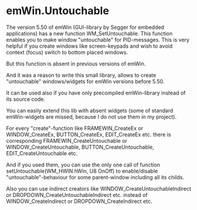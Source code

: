 # emWin.Untouchable

The version 5.50 of emWin (GUI-library by Segger for embedded applications) has a new function WM_SetUntouchable. 
This function enables you to make window "untouchable" for PID-messages. This is very helpful if you create windows like screen-keypads and wish to avoid context (focus) switch to bottom placed windows.

But this function is absent in previous versions of emWin.

And it was a reason to write this small library, allows to create "untouchable" windows/widgets for emWin versions before 5.50.

It can be used also if you have only precompiled emWin-library instead of its source code.

You can easily extend this lib with absent widgets (some of standard emWin-widgets are missed, because I do not use them in my project).

For every "create"-function like FRAMEWIN_CreateEx or WINDOW_CreateEx, BUTTON_CreateEx, EDIT_CreateEx etc. there is corresponding FRAMEWIN_CreateUntouchable or WINDOW_CreateUntouchable, BUTTON_CreateUntouchable, EDIT_CreateUntouchable etc.

And if you used them, you can use the only one call of function setUntouchable(WM_HWIN hWin, U8 OnOff) to enable/disable "untouchable"-behaviour for some parent-window including all its childs.

Also you can use indirect creators like WINDOW_CreateUntouchableIndirect or DROPDOWN_CreateUntouchableIndirect etc. instead of WINDOW_CreateIndirect or DROPDOWN_CreateIndirect etc.
